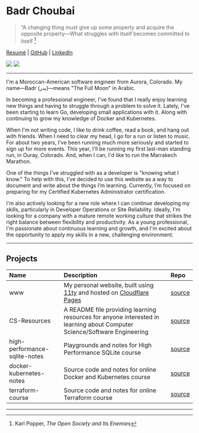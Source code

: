 # Badr Choubai

> “A changing thing must give up some property and acquire the opposite property—What struggles with itself becomes
> committed to itself [^1]

[Resumé](https://www.badrchoubai.dev/resume.pdf) | [GitHub](https://www.github.com/BadrChoubai) |
[LinkedIn](https://www.linkedin.com/in/BadrChoubai)

[![](https://badgers.space/badge/Laptop/Framework%20Laptop%2013/orange)](https://frame.work/)
![](https://badgers.space/badge/Shoes/Brooks%20Adrenaline%20GTS-23/cyan)

---

I'm a Moroccan-American software engineer from Aurora, Colorado. My name—Badr (بدر)—means "The Full Moon" in Arabic.

In becoming a professional engineer, I've found that I really enjoy learning new things and having to struggle through a
problem to solve it. Lately, I've been starting to learn Go, developing small applications with it. Along with
continuing to grow my knowledge of Docker and Kubernetes.

When I'm not writing code, I like to drink coffee, read a book, and hang out with friends. When I need to clear my head,
I go for a run or listen to music. For about two years, I've been running much more seriously and started to sign up for
more events. This year, I'll be running my first last-man standing run, in Ouray, Colorado. And, when I can, I'd like to
run the Marrakech Marathon.

One of the things I've struggled with as a developer is "knowing what I know." To help with this, I’ve decided to use
this website as a way to document and write about the things I’m learning. Currently, I’m focused on preparing for my
Certified Kubernetes Administrator certification.

I'm also actively looking for a new role where I can continue developing my skills, particularly in Developer Operations
or Site Reliability. Ideally, I'm looking for a company with a mature remote working culture that strikes the right
balance between flexibility and productivity. As a young professional, I'm passionate about continuous learning and
growth, and I'm excited about the opportunity to apply my skills in a new, challenging environment.

---

## Projects

| Name                          | Description                                                                                                               | Repo                                                                   |
| :---------------------------- | :------------------------------------------------------------------------------------------------------------------------ | :--------------------------------------------------------------------- |
| www                           | My personal website, built using [11ty](https://11ty.dev) and hosted on [Cloudflare Pages](https://pages.cloudflare.com/) | [source](https://www.github.com/BadrChoubai/www)                       |
| CS-Resources                  | A README file providing learning resources for anyone interested in learning about Computer Science/Software Engineering  | [source](https://www.github.com/BadrChoubai/CS-Resources)              |
| high-performance-sqlite-notes | Playgrounds and notes for High Performance SQLite course                                                                  | [source](https://github.com/BadrChoubai/high-performance-sqlite-notes) |
| docker-kubernetes-notes       | Source code and notes for online Docker and Kubernetes course                                                             | [source](https://github.com/BadrChoubai/docker-kubernetes-course)      |
| terraform-course              | Source code and notes for online Terraform course                                                                         | [source](https://github.com/BadrChoubai/terraform-course)              |

---

[^1]: Karl Popper, _The Open Society and Its Enemies_

